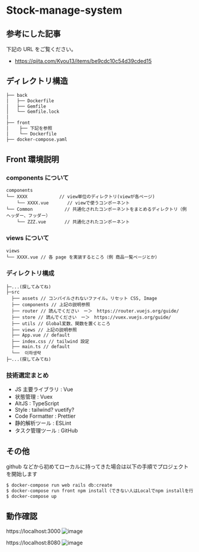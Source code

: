 # Stock-manage-system

## 参考にした記事

下記の URL をご覧ください。

- https://qiita.com/Kyou13/items/be9cdc10c54d39cded15

## ディレクトリ構造

```bash
├── back
│   ├── Dockerfile
│   ├── Gemfile
│   └── Gemfile.lock
│
├── front
│    ├── 下記を参照
│    └── Dockerfile
├── docker-compose.yaml
```

## Front 環境説明

### components について

```
components
└── XXXX            // view単位のディレクトリ(viewが各ページ)
    └── XXXX.vue       // viewで使うコンポーネント
└── Common            // 共通化されたコンポーネントをまとめるディレクトリ（例 ヘッダー、フッダー）
    └── ZZZ.vue       // 共通化されたコンポーネント
```

### views について

```
views
└── XXXX.vue // 各 page を実装するところ（例 商品一覧ページとか）

```

### ディレクトリ構成

```
├─...(探してみてね)
├─src
  ├── assets // コンパイルされないファイル。リセット CSS, Image
  ├── components // 上記の説明参照
  ├── router // 読んでください　ー＞　https://router.vuejs.org/guide/
  ├── store // 読んでください　ー＞　https://vuex.vuejs.org/guide/
  ├── utils // Global変数、関数を置くところ
  ├── views // 上記の説明参照
  ├── App.vue // default
  ├── index.css // tailwind 設定
  ├── main.ts // default
  └──  이하생략
├─...(探してみてね)
```

### 技術選定まとめ

- JS 主要ライブラリ : Vue
- 状態管理 : Vuex
- AltJS : TypeScript
- Style : tailwind? vuetify?
- Code Formatter : Prettier
- 静的解析ツール : ESLint
- タスク管理ツール : GitHub

## その他

github などから初めてローカルに持ってきた場合は以下の手順でプロジェクトを開始します

```bash
$ docker-compose run web rails db:create
$ docker-compose run front npm install（できない人はLocalでnpm installを行う。）
$ docker-compose up
```

## 動作確認

https://localhost:3000
![image](https://user-images.githubusercontent.com/46416157/122662912-9bf7a400-d1d1-11eb-9b28-2097899f8e24.png)

https://localhost:8080
![image](https://user-images.githubusercontent.com/46416157/122662945-e24d0300-d1d1-11eb-9ec3-14b89801b6c6.png)
